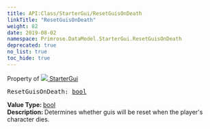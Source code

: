 ```yaml
---
title: API:Class/StarterGui/ResetGuisOnDeath
linkTitle: "ResetGuisOnDeath"
weight: 82
date: 2019-08-02
namespace: Primrose.DataModel.StarterGui.ResetGuisOnDeath
deprecated: true
no_list: true
toc_hide: true
---
```

Property of <a href="/docs/api-reference/Class/StarterGui"><img src="/icons/silk/folder_gui.png"/>&nbsp;StarterGui</a>
<pre class="method-declaration">
ResetGuisOnDeath: <a class="type" href="/docs/api-reference/System/Primitives#boolean">bool</a></pre>
<b>Value Type: </b>
<a class="type" href="/docs/api-reference/System/Primitives#boolean">bool</a>
<br/>
<b>Description: </b>
Determines whether guis will be reset when the player's character dies.


